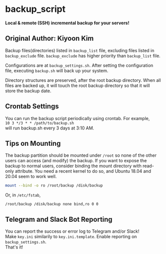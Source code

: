 # backup_script

**Local & remote (SSH) incremental backup for your servers!**

## Original Author: Kiyoon Kim

Backup files(directories) listed in `backup_list` file, excluding files listed in `backup_exclude` file.
`backup_exclude` has higher priority than `backup_list` file.

Configurations are at `backup_settings.sh`. After setting the configuration file, executing `backup.sh` will back up your system.

Directory structures are preserved, after the root backup directory. When all files are backed up, it will touch the root backup directory so that it will store the backup date.

## Crontab Settings
You can run the backup script periodically using crontab. For example,  
`10 3 */3 * * /path/to/backup.sh`  
will run backup.sh every 3 days at 3:10 AM.


## Tips on Mounting

The backup partition should be mounted under `/root` so none of the other users can access (and modify) the backup. If you want to expose the backup to normal users, consider binding the mount directory with read-only attribute. You need a recent kernel to do so, and Ubuntu 18.04 and 20.04 seem to work well.

```bash
mount --bind -o ro /root/backup /disk/backup
```

Or, in `/etc/fstab`,

```
/root/backup /disk/backup none bind,ro 0 0
```

## Telegram and Slack Bot Reporting
You can report the success or error log to Telegram and/or Slack!  
Make `key.ini` similarily to `key.ini.template`. Enable reporting on `backup_settings.sh`.  
That's it!

